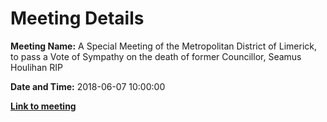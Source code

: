 # Meeting Details

**Meeting Name:** A Special Meeting of the Metropolitan District of Limerick, to pass a Vote of Sympathy on the death of former Councillor, Seamus Houlihan RIP

**Date and Time:** 2018-06-07 10:00:00

**<a href="https://www.limerick.ie/council/whats-on/special-meeting-metropolitan-district-limerick-pass-vote-sympathy-death-former" target="_blank">Link to meeting</a>**
